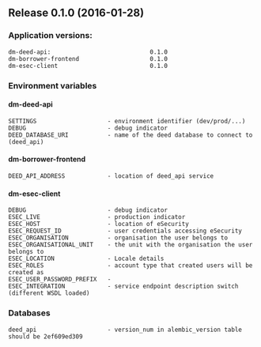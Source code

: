 ## Release 0.1.0 (2016-01-28)

### Application versions:

    dm-deed-api:                            0.1.0
    dm-borrower-frontend                    0.1.0
    dm-esec-client                          0.1.0

### Environment variables

#### dm-deed-api

    SETTINGS                    - environment identifier (dev/prod/...)
    DEBUG                       - debug indicator
    DEED_DATABASE_URI           - name of the deed database to connect to (deed_api)

#### dm-borrower-frontend

    DEED_API_ADDRESS            - location of deed_api service

#### dm-esec-client

    DEBUG                       - debug indicator
    ESEC_LIVE                   - production indicator
    ESEC_HOST                   - location of eSecurity
    ESEC_REQUEST_ID             - user credentials accessing eSecurity
    ESEC_ORGANISATION           - organisation the user belongs to  
    ESEC_ORGANISATIONAL_UNIT    - the unit with the organisation the user belongs to
    ESEC_LOCATION               - Locale details
    ESEC_ROLES                  - account type that created users will be created as
    ESEC_USER_PASSWORD_PREFIX   -
    ESEC_INTEGRATION            - service endpoint description switch (different WSDL loaded)


### Databases

    deed_api                    - version_num in alembic_version table should be 2ef609ed309
